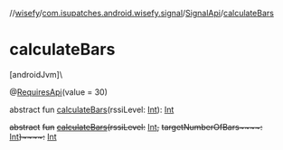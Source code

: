 //[wisefy](../../../index.md)/[com.isupatches.android.wisefy.signal](../index.md)/[SignalApi](index.md)/[calculateBars](calculate-bars.md)

# calculateBars

[androidJvm]\

@[RequiresApi](https://developer.android.com/reference/kotlin/androidx/annotation/RequiresApi.html)(value = 30)

abstract fun [calculateBars](calculate-bars.md)(rssiLevel: [Int](https://kotlinlang.org/api/latest/jvm/stdlib/kotlin/-int/index.html)): [Int](https://kotlinlang.org/api/latest/jvm/stdlib/kotlin/-int/index.html)

~~abstract~~ ~~fun~~ [~~calculateBars~~](calculate-bars.md)~~(~~~~rssiLevel~~~~:~~ [Int](https://kotlinlang.org/api/latest/jvm/stdlib/kotlin/-int/index.html)~~,~~ ~~targetNumberOfBars~~~~:~~ [Int](https://kotlinlang.org/api/latest/jvm/stdlib/kotlin/-int/index.html)~~)~~~~:~~ [Int](https://kotlinlang.org/api/latest/jvm/stdlib/kotlin/-int/index.html)
